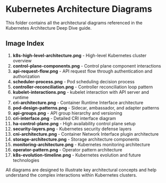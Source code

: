 # Kubernetes Architecture Diagrams

This folder contains all the architectural diagrams referenced in the Kubernetes Architecture Deep Dive guide.

## Image Index

1. **k8s-high-level-architecture.png** - High-level Kubernetes cluster overview
2. **control-plane-components.png** - Control plane component interactions
3. **api-request-flow.png** - API request flow through authentication and authorization
4. **scheduler-process.png** - Pod scheduling decision process
5. **controller-reconciliation.png** - Controller reconciliation loop pattern
6. **kubelet-interactions.png** - kubelet interaction with API server and runtime
7. **cri-architecture.png** - Container Runtime Interface architecture
8. **pod-design-patterns.png** - Sidecar, ambassador, and adapter patterns
9. **api-groups.png** - API group hierarchy and versioning
10. **cri-interface.png** - Detailed CRI interface diagram
11. **ha-control-plane.png** - High availability control plane setup
12. **security-layers.png** - Kubernetes security defense layers
13. **cni-architecture.png** - Container Network Interface plugin architecture
14. **storage-architecture.png** - Storage architecture components
15. **monitoring-architecture.png** - Kubernetes monitoring architecture
16. **operator-pattern.png** - Operator pattern architecture
17. **k8s-evolution-timeline.png** - Kubernetes evolution and future technologies

All diagrams are designed to illustrate key architectural concepts and help understand the complex interactions within Kubernetes clusters.
